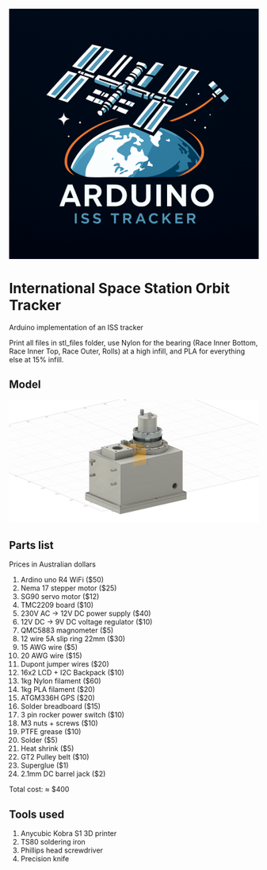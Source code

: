 <p align="center">
  <img src="https://raw.githubusercontent.com/svnty/ISS-arduino-tracker/refs/heads/main/images/logo.png?raw=true" alt="International Space Station Orbit Tracker"/>
</p>

# International Space Station Orbit Tracker

Arduino implementation of an ISS tracker

Print all files in stl_files folder, use Nylon for the bearing (Race Inner Bottom, Race Inner Top, Race Outer, Rolls) at a high infill, and PLA for everything else at 15% infill.

## Model

<p align="center">
  <img src="https://raw.githubusercontent.com/svnty/ISS-arduino-tracker/refs/heads/main/images/ISS-arduino-tracker.png?raw=true" alt="International Space Station Orbit Tracker"/>
</p>

## Parts list

Prices in Australian dollars

1. Ardino uno R4 WiFi ($50)
2. Nema 17 stepper motor ($25)
3. SG90 servo motor ($12)
4. TMC2209 board ($10)
5. 230V AC -> 12V DC power supply ($40)
6. 12V DC -> 9V DC voltage regulator ($10)
7. QMC5883 magnometer ($5)
8. 12 wire 5A slip ring 22mm ($30)
9. 15 AWG wire ($5)
10. 20 AWG wire ($15)
11. Dupont jumper wires ($20)
12. 16x2 LCD + I2C Backpack ($10)
13. 1kg Nylon filament ($60)
14. 1kg PLA filament ($20)
15. ATGM336H GPS ($20)
16. Solder breadboard ($15)
17. 3 pin rocker power switch ($10)
18. M3 nuts + screws ($10)
19. PTFE grease ($10)
20. Solder ($5)
21. Heat shrink ($5)
22. GT2 Pulley belt ($10)
23. Superglue ($1)
24. 2.1mm DC barrel jack ($2)

Total cost: ≈ $400

## Tools used

1. Anycubic Kobra S1 3D printer
2. TS80 soldering iron
3. Phillips head screwdriver
4. Precision knife

